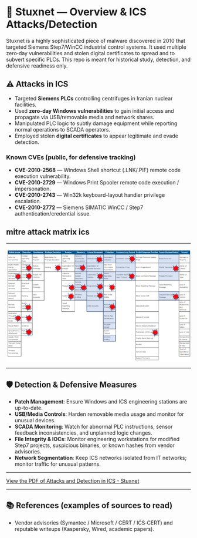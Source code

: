 # 🐍 Stuxnet — Overview & ICS Attacks/Detection

Stuxnet is a highly sophisticated piece of malware discovered in 2010 that targeted Siemens Step7/WinCC industrial control systems. It used multiple zero‑day vulnerabilities and stolen digital certificates to spread and to subvert specific PLCs. This repo is meant for historical study, detection, and defensive readiness only.

## ⚠️ Attacks in ICS

* Targeted **Siemens PLCs** controlling centrifuges in Iranian nuclear facilities.
* Used **zero-day Windows vulnerabilities** to gain initial access and propagate via USB/removable media and network shares.
* Manipulated PLC logic to subtly damage equipment while reporting normal operations to SCADA operators.
* Employed stolen **digital certificates** to appear legitimate and evade detection.

### Known CVEs (public, for defensive tracking)

* **CVE-2010-2568** — Windows Shell shortcut (.LNK/.PIF) remote code execution vulnerability.
* **CVE-2010-2729** — Windows Print Spooler remote code execution / impersonation.
* **CVE-2010-2743** — Win32k keyboard-layout handler privilege escalation.
* **CVE-2010-2772** — Siemens SIMATIC WinCC / Step7 authentication/credential issue.
## mitre attack matrix ics

---

<img src="poc.png"  >

---

## 🛡️ Detection & Defensive Measures

* **Patch Management**: Ensure Windows and ICS engineering stations are up-to-date.
* **USB/Media Controls**: Harden removable media usage and monitor for unusual devices.
* **SCADA Monitoring**: Watch for abnormal PLC instructions, sensor feedback inconsistencies, and unplanned logic changes.
* **File Integrity & IOCs**: Monitor engineering workstations for modified Step7 projects, suspicious binaries, or known hashes from vendor advisories.
* **Network Segmentation**: Keep ICS networks isolated from IT networks; monitor traffic for unusual patterns.

---

[View the PDF of Attacks and Detection in ICS - Stuxnet](report.pdf.pdf)

---


## 📚 References (examples of sources to read)

* Vendor advisories (Symantec / Microsoft / CERT / ICS‑CERT) and reputable writeups (Kaspersky, Wired, academic papers).




